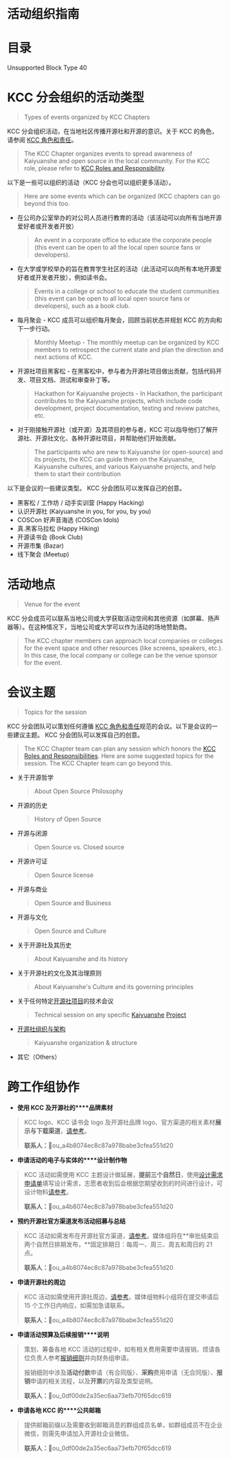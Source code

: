 # 活动组织指南

# 目录

Unsupported Block Type 40

# KCC 分会组织的活动类型

> Types of events organized by KCC Chapters

KCC 分会组织活动，在当地社区传播开源社和开源的意识。关于 KCC 的角色，请参阅 [KCC 角色和责任][1]。

> The KCC Chapter organizes events to spread awareness of Kaiyuanshe and open source in the local community. For the KCC role, please refer to [KCC Roles and Responsibility][2].

以下是一些可以组织的活动（KCC 分会也可以组织更多活动）。

> Here are some events which can be organized (KCC chapters can go beyond this too.

- 在公司办公室举办的对公司人员进行教育的活动（该活动可以向所有当地开源爱好者或开发者开放）
    
    > An event in a corporate office to educate the corporate people (this event can be open to all the local open source fans or developers).
    
- 在大学或学校举办的旨在教育学生社区的活动（此活动可以向所有本地开源爱好者或开发者开放），例如读书会。
    
    > Events in a college or school to educate the student communities (this event can be open to all local open source fans or developers), such as a book club.
    
- 每月聚会 - KCC 成员可以组织每月聚会，回顾当前状态并规划 KCC 的方向和下一步行动。
    
    > Monthly Meetup - The monthly meetup can be organized by KCC members to retrospect the current state and plan the direction and next actions of KCC.
    
- 开源社项目黑客松 - 在黑客松中，参与者为开源社项目做出贡献，包括代码开发、项目文档、测试和审查补丁等。
    
    > Hackathon for Kaiyuanshe projects - In Hackathon, the participant contributes to the Kaiyuanshe projects, which include code development, project documentation, testing and review patches, etc.
    
- 对于刚接触开源社（或开源）及其项目的参与者，KCC 可以指导他们了解开源社、开源社文化、各种开源社项目，并帮助他们开始贡献。
    
    > The participants who are new to Kaiyuanshe (or open-source) and its projects, the KCC can guide them on the Kaiyuanshe, Kaiyuanshe cultures, and various Kaiyuanshe projects, and help them to start their contribution
    

以下是会议的一些建议类型。 KCC 分会团队可以发挥自己的创意。

- 黑客松 / 工作坊 / 动手实训营 (Happy Hacking)
- 认识开源社 (Kaiyuanshe in you, for you, by you)
- COSCon 好声音海选 (COSCon Idols)
- 真.黑客马拉松 (Happy Hiking)
- 开源读书会 (Book Club)
- 开源市集 (Bazar)
- 线下聚会 (Meetup)

# 活动地点

> Venue for the event

KCC 分会成员可以联系当地公司或大学获取活动空间和其他资源（如屏幕、扬声器等）。在这种情况下，当地公司或大学可以作为活动的场地赞助商。

> The KCC chapter members can approach local companies or colleges for the event space and other resources (like screens, speakers, etc.). In this case, the local company or college can be the venue sponsor for the event.

# 会议主题

> Topics for the session

KCC 分会团队可以策划任何遵循 [KCC 角色和责任][3]规范的会议。以下是会议的一些建议主题。 KCC 分会团队可以发挥自己的创意。

> The KCC Chapter team can plan any session which honors the [KCC Roles and Responsibilities][4]. Here are some suggested topics for the session. The KCC Chapter team can go beyond this.

- 关于开源哲学
    
    > About Open Source Philosophy
    
- 开源的历史
    
    > History of Open Source
    
- 开源与闭源
    
    > Open Source vs. Closed source
    
- 开源许可证
    
    > Open Source license
    
- 开源与商业
    
    > Open Source and Business
    
- 开源与文化
    
    > Open Source and Culture
    
- 关于开源社及其历史
    
    > About Kaiyuanshe and its history
    
- 关于开源社的文化及其治理原则
    
    > About Kaiyuanshe's Culture and its governing principles
    
- 关于任何特定[开源社项目][5]的技术会议
    
    > Technical session on any specific [Kaiyuanshe][6] [Project][7]
    
- [开源社组织与架构][8]
    
    > Kaiyuanshe organization & structure
    
- 其它（Others）

# 跨工作组协作

- **使用 KCC 及开源社的****品牌素材**

> KCC logo、KCC 读书会 logo 及开源社品牌 logo、官方渠道的相关素材**展示与下载渠道**，[请参考][9]。
> 
> **联系人：**👤ou_a4b8074ec8c87a978babe3cfea551d20

- **申请活动的电子与实体的****设计制作物**

> KCC 活动如需使用 KCC 主题设计做延展，**提前三个自然日**，使用[设计需求申请单][10]填写设计需求，志愿者收到后会根据您期望收到的时间进行设计，可设计物料[请参考][11]。
> 
> **联系人：**👤ou_a4b8074ec8c87a978babe3cfea551d20

- **预约****开源社官方渠道发布****活动招募与总结**

> KCC 活动如需发布在开源社官方渠道，[请参考][12]。媒体组将在**审批结束后两个自然日排期发布，**固定排期日：每周一、周三、周五和周日的 21 点。
> 
> **联系人：**👤ou_a4b8074ec8c87a978babe3cfea551d20

- **申请开源社的周边**

> KCC 活动如需使用开源社周边，[请参考][13]。媒体组物料小组将在提交申请后 15 个工作日内响应，如需加急请联系。
> 
> **联系人：**👤ou_a4b8074ec8c87a978babe3cfea551d20

- **申请活动预算及后续报销****说明**

> 策划、筹备各地 KCC 活动的过程中，如有相关费用需要申请报销，烦请各位负责人参考[报销细则][14]并向财务组申请。
> 
> 报销细则中涉及**活动付款**申请（有合同版）、**采购**费用申请（无合同版）、**报销**申请的相关流程，以及**开票**的内容及类型说明。
> 
> **联系人：**👤ou_0df00de2a35ec6aa73efb70f65dcc619

- **申请各地 KCC 的****公共邮箱**

> 提供邮箱前缀以及需要收到邮箱消息的群组成员名单，如群组成员不在企业微信，则需先申请加入开源社企业微信。
> 
> **联系人：**👤ou_0df00de2a35ec6aa73efb70f65dcc619

[1]: https%3A%2F%2Fkaiyuanshe.feishu.cn%2Fwiki%2FZ3RkwuyEgirtrAklUqVcSyjCnhQ%23M2ANdDjzFoi0jBxcGwHceHU8nkd
[2]: https%3A%2F%2Fkaiyuanshe.feishu.cn%2Fwiki%2FZ3RkwuyEgirtrAklUqVcSyjCnhQ%23M2ANdDjzFoi0jBxcGwHceHU8nkd
[3]: https%3A%2F%2Fkaiyuanshe.feishu.cn%2Fwiki%2FZ3RkwuyEgirtrAklUqVcSyjCnhQ%23M2ANdDjzFoi0jBxcGwHceHU8nkd
[4]: https%3A%2F%2Fkaiyuanshe.feishu.cn%2Fwiki%2FZ3RkwuyEgirtrAklUqVcSyjCnhQ%23M2ANdDjzFoi0jBxcGwHceHU8nkd
[5]: https%3A%2F%2Fkaiyuanshe.feishu.cn%2Fwiki%2Fwikcn2YXGJyIrCDtJH4weML5D2e
[6]: https%3A%2F%2Fkaiyuanshe.feishu.cn%2Fwiki%2Fwikcn2YXGJyIrCDtJH4weML5D2e
[7]: https%3A%2F%2Fkaiyuanshe.feishu.cn%2Fwiki%2Fwikcn2YXGJyIrCDtJH4weML5D2e
[8]: https%3A%2F%2Fkaiyuanshe.cn%2Fdepartment
[9]: https%3A%2F%2Fkaiyuanshe.feishu.cn%2Fwiki%2FWzqfwuTEXiXyunkWDRic9KGRnEg%3Ffrom%3Dfrom_copylink
[10]: https%3A%2F%2Fkaiyuanshe.feishu.cn%2Fshare%2Fbase%2Fform%2Fshrcn1LIENXeOnHE4xWx8yUpN4b
[11]: https%3A%2F%2Fkaiyuanshe.feishu.cn%2Fwiki%2FWUuuwGgxVizpSWk0HLPcybNBnrf%3Ffrom%3Dfrom_copylink
[12]: https%3A%2F%2Fkaiyuanshe.feishu.cn%2Fwiki%2FwikcnLW4rSpQGQtYcgDq2rIR6pg%3Ffrom%3Dfrom_copylink
[13]: https%3A%2F%2Fkaiyuanshe.feishu.cn%2Fwiki%2Fwikcn9fjbEsuPRiVEbb8nabFbBc%3Ffrom%3Dfrom_copylink
[14]: https%3A%2F%2Fkaiyuanshe.feishu.cn%2Fdocx%2FFMUwdld8WoY2zAxaMHdcFF20nYb%23part-OIbGdzzBQob9nUxgJRIcHwRcnBG